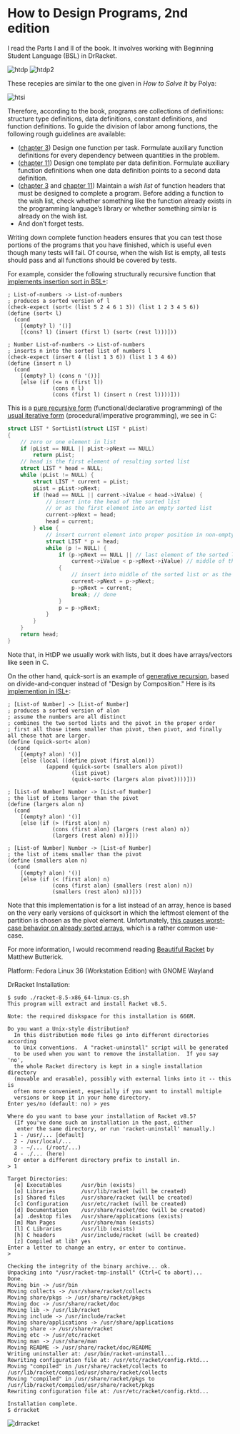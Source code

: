 # How to Design Programs, 2nd edition

I read the Parts I and II of the book. It involves working with Beginning Student Language (BSL) in DrRacket.

![htdp](htdp.png)
![htdp2](htdp2.png)

These recepies are similar to the one given in *How to Solve It* by Polya:

![htsi](htsi.png)

Therefore, according to the book, programs are collections of definitions: structure type definitions, data definitions, constant definitions, and function definitions. To guide the division of labor among functions, the following rough guidelines are available:
  - ([chapter 3](https://htdp.org/2022-2-9/Book/part_one.html#%28part._ch~3ahtdp%29)) Design one function per task. Formulate auxiliary function definitions for every dependency between quantities in the problem.
  - ([chapter 11](https://htdp.org/2022-2-9/Book/part_two.html#%28part._sec~3acompounding2%29)) Design one template per data definition. Formulate auxiliary function definitions when one data definition points to a second data definition.
  - ([chapter 3](https://htdp.org/2022-2-9/Book/part_one.html#%28counter._.D.K._%28figure._fig~3aworld-signatures%29%29) and [chapter 11](https://htdp.org/2022-2-9/Book/part_two.html#%28part._sec~3acompounding2%29)) Maintain a *wish list* of function headers that must be designed to complete a program. Before adding a function to the wish list, check whether something like the function already exists in the programming language’s library or whether something similar is already on the wish list.
  - And don’t forget tests. 
 
Writing down complete function headers ensures that you can test those portions of the programs that you have finished, which is useful even though many tests will fail. Of course, when the wish list is empty, all tests should pass and all functions should be covered by tests. 

For example, consider the following structurally recursive function that [implements insertion sort in BSL+](https://htdp.org/2022-2-9/Book/part_two.html#%28part._sec~3asort.I%29):

````racket
; List-of-numbers -> List-of-numbers
; produces a sorted version of l
(check-expect (sort< (list 5 2 4 6 1 3)) (list 1 2 3 4 5 6))
(define (sort< l)
  (cond
    [(empty? l) '()]
    [(cons? l) (insert (first l) (sort< (rest l)))]))
 
; Number List-of-numbers -> List-of-numbers
; inserts n into the sorted list of numbers l
(check-expect (insert 4 (list 1 3 6)) (list 1 3 4 6))
(define (insert n l)
  (cond
    [(empty? l) (cons n '())]
    [else (if (<= n (first l))
              (cons n l)
              (cons (first l) (insert n (rest l))))]))
 ````

This is a [pure recursive form](http://www.cs.ecu.edu/karl/2530/fall19/Notes/lec43A.html) (functional/declarative programming) of the [usual iterative form](https://en.wikipedia.org/wiki/Insertion_sort#List_insertion_sort_code_in_C) (procedural/imperative programming), we see in C:
````C
struct LIST * SortList1(struct LIST * pList) 
{
    // zero or one element in list
    if (pList == NULL || pList->pNext == NULL)
        return pList;
    // head is the first element of resulting sorted list
    struct LIST * head = NULL;
    while (pList != NULL) {
        struct LIST * current = pList;
        pList = pList->pNext;
        if (head == NULL || current->iValue < head->iValue) {
            // insert into the head of the sorted list
            // or as the first element into an empty sorted list
            current->pNext = head;
            head = current;
        } else {
            // insert current element into proper position in non-empty sorted list
            struct LIST * p = head;
            while (p != NULL) {
                if (p->pNext == NULL || // last element of the sorted list
                    current->iValue < p->pNext->iValue) // middle of the list
                {
                    // insert into middle of the sorted list or as the last element
                    current->pNext = p->pNext;
                    p->pNext = current;
                    break; // done
                }
                p = p->pNext;
            }
        }
    }
    return head;
}
````

Note that, in HtDP we usually work with lists, but it does have arrays/vectors like seen in C.

On the other hand, quick-sort is an example of [generative recursion](https://htdp.org/2022-2-9/Book/part_five.html#%28part._sec~3aquick-sort%29), based on divide-and-conquer instead of "Design by Composition." Here is its [implemention in ISL+](https://htdp.org/2022-2-9/Book/part_five.html#%28counter._%28figure._fig~3aquick-sort%29%29):

````racket
; [List-of Number] -> [List-of Number]
; produces a sorted version of alon
; assume the numbers are all distinct 
; combines the two sorted lists and the pivot in the proper order
; first all those items smaller than pivot, then pivot, and finally all those that are larger. 
(define (quick-sort< alon)
  (cond
    [(empty? alon) '()]
    [else (local ((define pivot (first alon)))
            (append (quick-sort< (smallers alon pivot))
                    (list pivot)
                    (quick-sort< (largers alon pivot))))]))
 
; [List-of Number] Number -> [List-of Number]
; the list of items larger than the pivot
(define (largers alon n)
  (cond
    [(empty? alon) '()]
    [else (if (> (first alon) n)
              (cons (first alon) (largers (rest alon) n))
              (largers (rest alon) n))]))
 
; [List-of Number] Number -> [List-of Number]
; the list of items smaller than the pivot
(define (smallers alon n)
  (cond
    [(empty? alon) '()]
    [else (if (< (first alon) n)
              (cons (first alon) (smallers (rest alon) n))
              (smallers (rest alon) n))]))
````

Note that this implementation is for a list instead of an array, hence is based on the very early versions of quicksort in which the leftmost element of the partition is chosen as the pivot element. Unfortunately, [this causes worst-case behavior on already sorted arrays](https://en.wikipedia.org/wiki/Quicksort#Choice_of_pivot), which is a rather common use-case.

For more information, I would recommend reading [Beautiful Racket](https://beautifulracket.com/) by Matthew Butterick.

Platform: Fedora Linux 36 (Workstation Edition) with GNOME Wayland

DrRacket Installation:

`````
$ sudo ./racket-8.5-x86_64-linux-cs.sh
This program will extract and install Racket v8.5.

Note: the required diskspace for this installation is 666M.

Do you want a Unix-style distribution?
  In this distribution mode files go into different directories according
  to Unix conventions.  A "racket-uninstall" script will be generated
  to be used when you want to remove the installation.  If you say 'no',
  the whole Racket directory is kept in a single installation directory
  (movable and erasable), possibly with external links into it -- this is
  often more convenient, especially if you want to install multiple
  versions or keep it in your home directory.
Enter yes/no (default: no) > yes

Where do you want to base your installation of Racket v8.5?
  (If you've done such an installation in the past, either
   enter the same directory, or run 'racket-uninstall' manually.)
  1 - /usr/... [default]
  2 - /usr/local/...
  3 - ~/... (/root/...)
  4 - ./... (here)
  Or enter a different directory prefix to install in.
> 1

Target Directories:
  [e] Executables      /usr/bin (exists)
  [o] Libraries        /usr/lib/racket (will be created)
  [s] Shared files     /usr/share/racket (will be created)
  [c] Configuration    /usr/etc/racket (will be created)
  [d] Documentation    /usr/share/racket/doc (will be created)
  [a] .desktop files   /usr/share/applications (exists)
  [m] Man Pages        /usr/share/man (exists)
  [l] C Libraries      /usr/lib (exists)
  [h] C headers        /usr/include/racket (will be created)
  [z] Compiled at lib? yes
Enter a letter to change an entry, or enter to continue.
> 

Checking the integrity of the binary archive... ok.
Unpacking into "/usr/racket-tmp-install" (Ctrl+C to abort)...
Done.
Moving bin -> /usr/bin
Moving collects -> /usr/share/racket/collects
Moving share/pkgs -> /usr/share/racket/pkgs
Moving doc -> /usr/share/racket/doc
Moving lib -> /usr/lib/racket
Moving include -> /usr/include/racket
Moving share/applications -> /usr/share/applications
Moving share -> /usr/share/racket
Moving etc -> /usr/etc/racket
Moving man -> /usr/share/man
Moving README -> /usr/share/racket/doc/README
Writing uninstaller at: /usr/bin/racket-uninstall...
Rewriting configuration file at: /usr/etc/racket/config.rktd...
Moving "compiled" in /usr/share/racket/collects to /usr/lib/racket/compiled/usr/share/racket/collects
Moving "compiled" in /usr/share/racket/pkgs to /usr/lib/racket/compiled/usr/share/racket/pkgs
Rewriting configuration file at: /usr/etc/racket/config.rktd...

Installation complete.
$ drracket
`````
![drracket](drracket.png)


<!-----
### The basic steps of a function design recipe
1. **From Problem Analysis to Data Definitions:** Identify the information that must be represented and how it is represented in the chosen programming language. Formulate data defintions and illustrate them with examples.

2. **Signature, Purpose Statement, Header:** State what kind of data the desired function consumes and produces. Formulate a concise answer to the question *what* the function computes. Define a stub that lives up to the signature.

3. **Functional Examples:** Work through examples that illustrate the function's purpose.

4. **Function Template:** Translate the data defintions into an outline of the function.

5. **Function Definition:** Fill in the gaps in the function template. Exploit the purpose statement and the examples.

6. **Testing:** Articulate the examples as tests and ensure that the function passes all. Doing so discovers mistakes. Tests also supplement examples in that they help others read and understand the definitions when the need arises--and it will arise for any serious program.
----->
